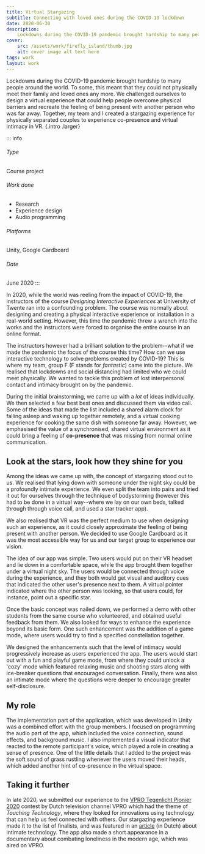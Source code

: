 ```yaml
---
title: Virtual Stargazing
subtitle: Connecting with loved ones during the COVID-19 lockdown
date: 2020-06-30
description:
    Lockdowns during the COVID-19 pandemic brought hardship to many people around the world. To some, this meant that they could not physically meet their family and loved ones any more. We challenged ourselves to design a virtual experience that could help people overcome physical barriers and recreate the feeling of being present with another person who was far away. Together, my team and I created a stargazing experience for physically separated couples to experience co-presence and virtual intimacy in VR.
cover:
    src: /assets/work/firefly_island/thumb.jpg
    alt: cover image alt text here
tags: work
layout: work
---
```


Lockdowns during the COVID-19 pandemic brought hardship to many people around the world. To some, this meant that they could not physically meet their family and loved ones any more. We challenged ourselves to design a virtual experience that could help people overcome physical barriers and recreate the feeling of being present with another person who was far away. Together, my team and I created a stargazing experience for physically separated couples to experience co-presence and virtual intimacy in VR. {.intro .larger}

::: info
###### Type
Course project

###### Work done
- Research
- Experience design
- Audio programming

###### Platforms
Unity, Google Cardboard

###### Date
June 2020
:::

In 2020, while the world was reeling from the impact of COVID-19, the instructors of the course *Designing Interactive Experiences* at University of Twente ran into a confounding problem. The course was normally about designing and creating a physical interactive experience or installation in a real-world setting. However, this time the pandemic threw a wrench into the works and the instructors were forced to organise the entire course in an online format.

The instructors however had a brilliant solution to the problem--what if we made the pandemic the focus of the course this time? How can we use interactive technology to solve problems created by COVID-19? This is where my team, group F (F stands for *fantastic*) came into the picture. We realised that lockdowns and social distancing had limited who we could meet physically. We wanted to tackle this problem of lost interpersonal contact and intimacy brought on by the pandemic.

During the initial brainstorming, we came up with a *lot* of ideas individually. We then selected a few best best ones and discussed them via video call. Some of the ideas that made the list included a shared alarm clock for falling asleep and waking up together remotely, and a virtual cooking experience for cooking the same dish with someone far away. However, we emphasised the value of a synchronised, shared virtual environment as it could bring a feeling of **co-presence** that was missing from normal online communication.

## Look at the stars, look how they shine for you

Among the ideas we came up with, the concept of stargazing stood out to us. We realised that lying down with someone under the night sky could be a profoundly intimate experience. We even split the team into pairs and tried it out for ourselves through the technique of bodystorming (however this had to be done in a virtual way--where we lay on our own beds, talked through through voice call, and used a star tracker app).

We also realised that VR was the perfect medium to use when designing such an experience, as it could closely approximate the feeling of being present with another person. We decided to use Google Cardboard as it was the most accessible way for us and our target group to experience our vision.

The idea of our app was simple. Two users would put on their VR headset and lie down in a comfortable space, while the app brought them together under a virtual night sky. The users would be connected through voice during the experience, and they both would get visual and auditory cues that indicated the other user's presence next to them. A virtual pointer indicated where the other person was looking, so that users could, for instance, point out a specific star.

Once the basic concept was nailed down, we performed a demo with other students from the same course who volunteered, and obtained useful feedback from them. We also looked for ways to enhance the experience beyond its basic form. One such enhancement was the addition of a game mode, where users would try to find a specified constellation together.

We designed the enhancements such that the level of intimacy would progressively increase as users experienced the app. The users would start out with a fun and playful game mode, from where they could unlock a 'cozy' mode which featured relaxing music and shooting stars along with ice-breaker questions that encouraged conversation. Finally, there was also an intimate mode where the questions were deeper to encourage greater self-disclosure.

## My role

The implementation part of the application, which was developed in Unity was a combined effort with the group members. I focused on programming the audio part of the app, which included the voice connection, sound effects, and background music. I also implemented a visual indicator that reacted to the remote participant's voice, which played a role in creating a sense of presence. One of the little details that I added to the project was the soft sound of grass rustling whenever the users moved their heads, which added another hint of co-presence in the virtual space.

## Taking it further

In late 2020, we submitted our experience to the [VPRO Tegenlicht Pionier 2020](https://dezwijger.nl/programma/touching-technology) contest by Dutch television channel VPRO which had the theme of *Touching Technology*, where they looked for innovations using technology that can help us feel connected with others. Our stargazing experience made it to the list of finalists, and was featured in an [article](https://www.vpro.nl/programmas/tegenlicht/lees/artikelen/2021/intimiteit-tech.html) (in Dutch) about intimate technology. The app also made a short appearance in a documentary about combating loneliness in the modern age, which was aired on VPRO.